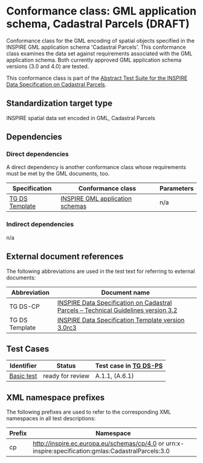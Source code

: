 # Conformance class: GML application schema, Cadastral Parcels (DRAFT)

Conformance class for the GML encoding of spatial objects specified in the INSPIRE GML application schema 'Cadastral Parcels'. This conformance class examines the data set against requirements associated with the GML application schema. Both currently approved GML application schema versions (3.0 and 4.0) are tested.

This conformance class is part of the [Abstract Test Suite for the INSPIRE Data Specification on Cadastral Parcels](http://inspire.ec.europa.eu/id/ats/data-cp/3.2).

## Standardization target type

INSPIRE spatial data set encoded in GML, Cadastral Parcels

## Dependencies

### Direct dependencies

A direct dependency is another conformance class whose requirements must be met by the GML documents, too.

| Specification | Conformance class | Parameters | 
| ------------- | ----------------- | ---------- |
| [TG DS Template](#ref_TG_DS_tmpl) | [INSPIRE GML application schemas](http://inspire.ec.europa.eu/id/ats/data/3.0rc3/schemas) | n/a |

### Indirect dependencies

n/a
 
## External document references

The following abbreviations are used in the test text for referring to external documents:

Abbreviation                     | Document name
-------------------------------- | --------------------------------------------------
TG DS-CP <a name="ref_TG_DS_CP"></a>   | [INSPIRE Data Specification on Cadastral Parcels – Technical Guidelines version 3.2](http://inspire.ec.europa.eu/documents/Data_Specifications/INSPIRE_DataSpecification_CP_v3.2.pdf)
TG DS Template <a name="ref_TG_DS_tmpl"></a>   | [INSPIRE Data Specification Template version 3.0rc3](http://inspire.jrc.ec.europa.eu/documents/Data_Specifications/INSPIRE_DataSpecification_Template_v3.0rc3.pdf)

## Test Cases

| Identifier                                                        | Status   | Test case in [TG DS-PS](#ref_TG_DS_CP)  |
| ----------------------------------------------------------------- | -------- | ------------ |
| [Basic test](http://inspire.ec.europa.eu/id/ats/data-cp/3.2/cp-gml/basic)  | ready for review  | A.1.1, (A.6.1)  |

## XML namespace prefixes <a name="namespaces"></a>

The following prefixes are used to refer to the corresponding XML namespaces in all test descriptions:

Prefix         | Namespace
-------------- | -------------------------------------------------
cp            | http://inspire.ec.europa.eu/schemas/cp/4.0 or urn:x-inspire:specification:gmlas:CadastralParcels:3.0
